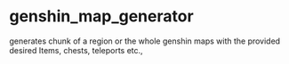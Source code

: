 # genshin_map_generator

generates chunk of a region or the whole genshin maps with the provided desired Items, chests, teleports etc.,
